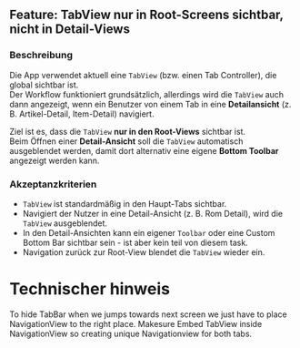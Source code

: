 ## Feature: TabView nur in Root-Screens sichtbar, nicht in Detail-Views

### Beschreibung
Die App verwendet aktuell eine `TabView` (bzw. einen Tab Controller), die global sichtbar ist.  
Der Workflow funktioniert grundsätzlich, allerdings wird die `TabView` auch dann angezeigt, wenn ein Benutzer von einem Tab in eine **Detailansicht** (z. B. Artikel-Detail, Item-Detail) navigiert.  

Ziel ist es, dass die `TabView` **nur in den Root-Views** sichtbar ist.  
Beim Öffnen einer **Detail-Ansicht** soll die `TabView` automatisch ausgeblendet werden, damit dort alternativ eine eigene **Bottom Toolbar** angezeigt werden kann.

### Akzeptanzkriterien
- `TabView` ist standardmäßig in den Haupt-Tabs sichtbar.
- Navigiert der Nutzer in eine Detail-Ansicht (z. B. Rom Detail), wird die `TabView` ausgeblendet.
- In den Detail-Ansichten kann ein eigener `Toolbar` oder eine Custom Bottom Bar sichtbar sein - ist aber kein teil von diesem task.
- Navigation zurück zur Root-View blendet die `TabView` wieder ein.

# Technischer hinweis

To hide TabBar when we jumps towards next screen we just have to place NavigationView to the right place. Makesure Embed TabView inside NavigationView so creating unique Navigationview for both tabs. 